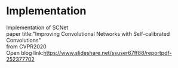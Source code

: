 # Implementation
 Implementation of SCNet  
 paper title:"Improving Convolutional Networks with Self-calibrated Convolutions"  
 from CVPR2020  
 Open blog link:https://www.slideshare.net/ssuser67ff88/reportpdf-252377702

